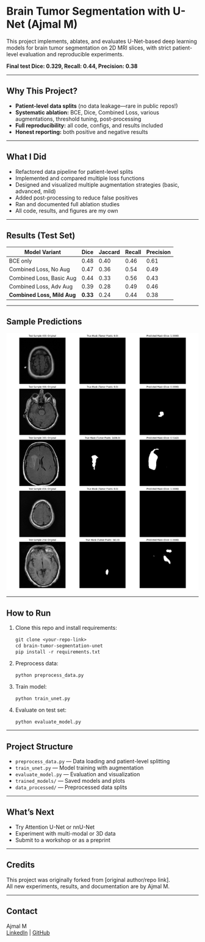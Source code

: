 # Brain Tumor Segmentation with U-Net (Ajmal M)

This project implements, ablates, and evaluates U-Net-based deep learning models for brain tumor segmentation on 2D MRI slices, with strict patient-level evaluation and reproducible experiments.

**Final test Dice: 0.329, Recall: 0.44, Precision: 0.38**

---

## Why This Project?

- **Patient-level data splits** (no data leakage—rare in public repos!)
- **Systematic ablation:** BCE, Dice, Combined Loss, various augmentations, threshold tuning, post-processing
- **Full reproducibility:** all code, configs, and results included
- **Honest reporting:** both positive and negative results

---

## What I Did

- Refactored data pipeline for patient-level splits
- Implemented and compared multiple loss functions
- Designed and visualized multiple augmentation strategies (basic, advanced, mild)
- Added post-processing to reduce false positives
- Ran and documented full ablation studies
- All code, results, and figures are my own

---

## Results (Test Set)

| Model Variant                | Dice  | Jaccard | Recall | Precision |
|------------------------------|-------|---------|--------|-----------|
| BCE only                     | 0.48  | 0.40    | 0.46   | 0.61      |
| Combined Loss, No Aug        | 0.47  | 0.36    | 0.54   | 0.49      |
| Combined Loss, Basic Aug     | 0.44  | 0.33    | 0.56   | 0.43      |
| Combined Loss, Adv Aug       | 0.39  | 0.28    | 0.49   | 0.46      |
| **Combined Loss, Mild Aug**  | **0.33** | 0.24 | 0.44 | 0.38      |

---

## Sample Predictions

![Sample Prediction](trained_models/test_set_evaluation_plot.png)

---

## How to Run

1. Clone this repo and install requirements:
    ```
    git clone <your-repo-link>
    cd brain-tumor-segmentation-unet
    pip install -r requirements.txt
    ```

2. Preprocess data:
    ```
    python preprocess_data.py
    ```

3. Train model:
    ```
    python train_unet.py
    ```

4. Evaluate on test set:
    ```
    python evaluate_model.py
    ```

---

## Project Structure

- `preprocess_data.py` — Data loading and patient-level splitting
- `train_unet.py` — Model training with augmentation
- `evaluate_model.py` — Evaluation and visualization
- `trained_models/` — Saved models and plots
- `data_processed/` — Preprocessed data splits

---

## What’s Next

- Try Attention U-Net or nnU-Net
- Experiment with multi-modal or 3D data
- Submit to a workshop or as a preprint

---

## Credits

This project was originally forked from [original author/repo link].  
All new experiments, results, and documentation are by Ajmal M.

---

## Contact

Ajmal M  
[LinkedIn]([(https://www.linkedin.com/in/ajmal-m-282670284/)]) | [GitHub](https://github.com/AjmalMIITM)
